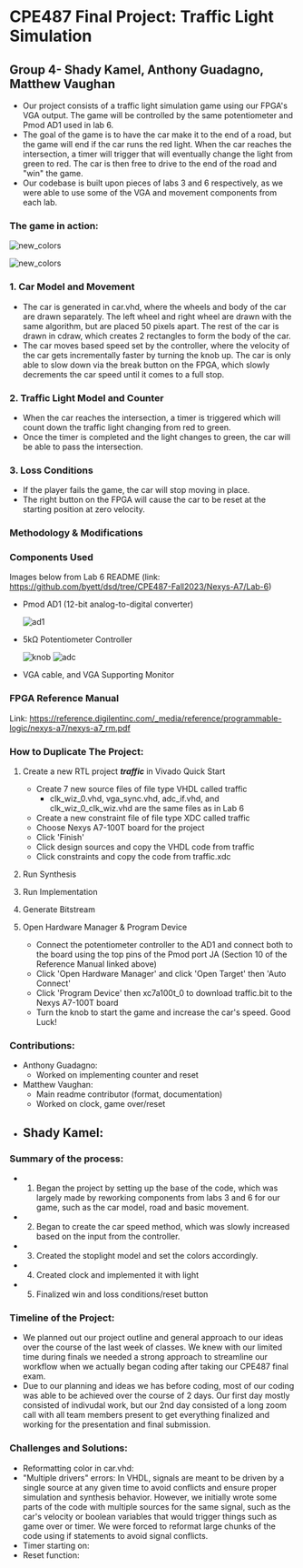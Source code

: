# CPE487 Final Project: Traffic Light Simulation
## Group 4- Shady Kamel, Anthony Guadagno, Matthew Vaughan
* Our project consists of a traffic light simulation game using our FPGA's VGA output. The game will be controlled by the same potentiometer and Pmod AD1 used in lab 6. 
* The goal of the game is to have the car make it to the end of a road, but the game will end if the car runs the red light. When the car reaches the intersection, a timer will trigger that will eventually change the light from green to red. The car is then free to drive to the end of the road and "win" the game. 
* Our codebase is built upon pieces of labs 3 and 6 respectively, as we were able to use some of the VGA and movement components from each lab. 
### The game in action:

![new_colors]([https://github.com/mvaughan20/Group-4-Final-Project/assets/94701716/db0fb355-f5fb-45dc-87ea-6a36eb759e74](https://im.ezgif.com/tmp/ezgif-1-9ceac72804.gif))

![new_colors](https://github.com/mvaughan20/Group-4-Final-Project/assets/94701716/db0fb355-f5fb-45dc-87ea-6a36eb759e74)
### 1. Car Model and Movement


* The car is generated in car.vhd, where the wheels and body of the car are drawn separately. The left wheel and right wheel are drawn with the same algorithm, but are placed 50 pixels apart. The rest of the car is drawn in cdraw, which creates 2 rectangles to form the body of the car.
* The car moves based speed set by the controller, where the velocity of the car gets incrementally faster by turning the knob up. The car is only able to slow down via the break button on the FPGA, which slowly decrements the car speed until it comes to a full stop. 
### 2. Traffic Light Model and Counter
* When the car reaches the intersection, a timer is triggered which will count down the traffic light changing from red to green.
* Once the timer is completed and the light changes to green, the car will be able to pass the intersection.
### 3. Loss Conditions
* If the player fails the game, the car will stop moving in place. 
* The right button on the FPGA will cause the car to be reset at the starting position at zero velocity. 

### Methodology & Modifications

### Components Used
Images below from Lab 6 README (link: https://github.com/byett/dsd/tree/CPE487-Fall2023/Nexys-A7/Lab-6)
* Pmod AD1 (12-bit analog-to-digital converter)


  ![ad1](https://github.com/mvaughan20/Group-4-Final-Project/assets/94701716/ad6d939a-e8d4-4003-9fb6-36759a0daedc)

* 5kΩ Potentiometer Controller



  ![knob](https://github.com/mvaughan20/Group-4-Final-Project/assets/94701716/a381e35d-e530-470f-b6da-dd89d7cf23c8)
  ![adc](https://github.com/mvaughan20/Group-4-Final-Project/assets/94701716/cc49d1a2-becf-453f-a4ea-2ca98453a661)


* VGA cable, and VGA Supporting Monitor

### FPGA Reference Manual
Link: https://reference.digilentinc.com/_media/reference/programmable-logic/nexys-a7/nexys-a7_rm.pdf

### How to Duplicate The Project:
1. Create a new RTL project ***traffic*** in Vivado Quick Start
    * Create 7 new source files of file type VHDL called traffic
      - clk_wiz_0.vhd, vga_sync.vhd, adc_if.vhd, and clk_wiz_0_clk_wiz.vhd are the same files as in Lab 6
    * Create a new constraint file of file type XDC called traffic
    * Choose Nexys A7-100T board for the project
    * Click 'Finish'
    * Click design sources and copy the VHDL code from traffic
    * Click constraints and copy the code from traffic.xdc
   
3. Run Synthesis
4. Run Implementation
5. Generate Bitstream
6. Open Hardware Manager & Program Device
   * Connect the potentiometer controller to the AD1 and connect both to the board using the top pins of the Pmod port JA (Section 10 of the Reference Manual linked above)
   * Click 'Open Hardware Manager' and click 'Open Target' then 'Auto Connect'
   * Click 'Program Device' then xc7a100t_0 to download traffic.bit to the Nexys A7-100T board
   * Turn the knob to start the game and increase the car's speed. Good Luck!
### Contributions:
* Anthony Guadagno:
  - Worked on implementing counter and reset
* Matthew Vaughan:
  - Main readme contributor (format, documentation)
  - Worked on clock, game over/reset
* Shady Kamel:
  - 

### Summary of the process:
* 1. Began the project by setting up the base of the code, which was largely made by reworking components from labs 3 and 6 for our game, such as the car model, road and basic movement.
* 2. Began to create the car speed method, which was slowly increased based on the input from the controller.
* 3. Created the stoplight model and set the colors accordingly.
* 4. Created clock and implemented it with light 
* 5. Finalized win and loss conditions/reset button

### Timeline of the Project:
* We planned out our project outline and general approach to our ideas over the course of the last week of classes. We knew with our limited time during finals we needed a strong approach to streamline our workflow when we actually began coding after taking our CPE487 final exam. 
* Due to our planning and ideas we has before coding, most of our coding was able to be achieved over the course of 2 days. Our first day mostly consisted of indivudal work, but our 2nd day consisted of a long zoom call with all team members present to get everything finalized and working for the presentation and final submission. 

### Challenges and Solutions:
* Reformatting color in car.vhd: 
* "Multiple drivers" errors: In VHDL, signals are meant to be driven by a single source at any given time to avoid conflicts and ensure proper simulation and synthesis behavior. However, we initially wrote some parts of the code with multiple sources for the same signal, such as the car's velocity or boolean variables that would trigger things such as game over or timer. We were forced to reformat large chunks of the code using if statements to avoid signal conflicts.
* Timer starting on:
* Reset function: 
